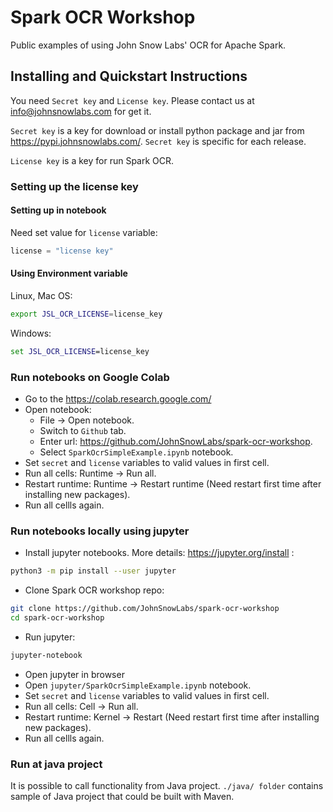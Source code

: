 ﻿# Spark OCR Workshop
Public examples of using John Snow Labs' OCR for Apache Spark.

## Installing and Quickstart Instructions

You need `Secret key` and `License key`.
Please contact us at info@johnsnowlabs.com for get it.

`Secret key` is a key for download or install python package and jar from https://pypi.johnsnowlabs.com/.
`Secret key` is specific for each release.

`License key` is a key for run Spark OCR. 

### Setting up the license key

#### Setting up in notebook

Need set value for `license` variable:

```python
license = "license key"
```

#### Using Environment variable

Linux, Mac OS:

```bash
export JSL_OCR_LICENSE=license_key
```
Windows:

```cmd
set JSL_OCR_LICENSE=license_key
```

### Run notebooks on Google Colab

* Go to the https://colab.research.google.com/
* Open notebook:
  * File -> Open notebook.
  * Switch to `Github` tab.
  * Enter url: https://github.com/JohnSnowLabs/spark-ocr-workshop.
  * Select `SparkOcrSimpleExample.ipynb` notebook.
* Set `secret` and `license` variables to valid values in first cell.
* Run all cells: Runtime -> Run all.
* Restart runtime: Runtime -> Restart runtime (Need restart first time after installing new packages).
* Run all cellls again.

### Run notebooks locally using jupyter

* Install jupyter notebooks. More details: https://jupyter.org/install :
```bash
python3 -m pip install --user jupyter
```
* Clone Spark OCR workshop repo:
```bash
git clone https://github.com/JohnSnowLabs/spark-ocr-workshop
cd spark-ocr-workshop
```
* Run jupyter:
```bash
jupyter-notebook
```
* Open jupyter in browser
* Open `jupyter/SparkOcrSimpleExample.ipynb` notebook.
* Set `secret` and `license` variables to valid values in first cell.
* Run all cells: Cell -> Run all.
* Restart runtime: Kernel -> Restart (Need restart first time after installing new packages).
* Run all cellls again.

### Run at java project

It is possible to call functionality from Java project.
`./java/ folder` contains sample of Java project that could be built with Maven.


